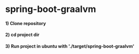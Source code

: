 # spring-boot-graalvm

#### 1) Clone repository
#### 2) cd project dir
#### 3) Run project in ubuntu with './target/spring-boot-graalvm'

